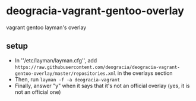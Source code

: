 # deogracia-vagrant-gentoo-overlay
vagrant gentoo layman's overlay 

## setup

 - In ''/etc/layman/layman.cfg'', add ```https://raw.githubusercontent.com/deogracia/deogracia-vagrant-gentoo-overlay/master/repositories.xml``` in the overlays section
 - Then, run ```layman -f -a deogracia-vagrant```
 - Finally, answer "y" when it says that it's not an official overlay (yes, it is not an official one)
